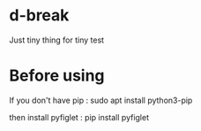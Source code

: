 # d-break

Just tiny thing for tiny test

# Before using 
If you don't have pip :
sudo apt install python3-pip

then install pyfiglet :
pip install pyfiglet
